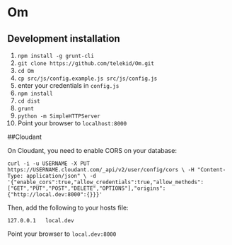 # Om
## Development installation

1. `npm install -g grunt-cli`
2. `git clone https://github.com/telekid/Om.git`
3. `cd Om`
4. `cp src/js/config.example.js src/js/config.js`
5. enter your credentials in `config.js`
6. `npm install`
7. `cd dist`
8. `grunt`
9. `python -m SimpleHTTPServer`
10. Point your browser to `localhost:8000`

##Cloudant

On Cloudant, you need to enable CORS on your database:

`curl -i -u USERNAME -X PUT https://USERNAME.cloudant.com/_api/v2/user/config/cors \
-H "Content-Type: application/json" \
-d '{"enable_cors":true,"allow_credentials":true,"allow_methods":["GET","PUT","POST","DELETE","OPTIONS"],"origins":{"http://local.dev:8000":{}}}'`

Then, add the following to your hosts file:

`127.0.0.1   local.dev`

Point your browser to `local.dev:8000`